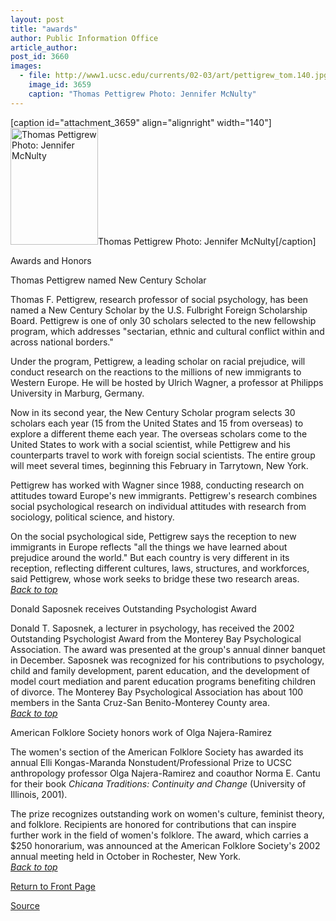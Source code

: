 ```yaml
---
layout: post
title: "awards"
author: Public Information Office
article_author: 
post_id: 3660
images:
  - file: http://www1.ucsc.edu/currents/02-03/art/pettigrew_tom.140.jpg
    image_id: 3659
    caption: "Thomas Pettigrew Photo: Jennifer McNulty"
---
```


[caption id="attachment_3659" align="alignright" width="140"]<a href="http://dev-ucsc-news.pantheonsite.io/wp-content/uploads/2003/01/pettigrew_tom.140.jpg"><img class="size-full wp-image-3659" src="http://dev-ucsc-news.pantheonsite.io/wp-content/uploads/2003/01/pettigrew_tom.140.jpg" alt="Thomas Pettigrew Photo: Jennifer McNulty" width="140" height="187" /></a>Thomas Pettigrew Photo: Jennifer McNulty[/caption]
<p class="pagehead">
  Awards and Honors
</p>
<p>
  <span class="sectionhead"><a name="pettigrew" id="pettigrew"></a>Thomas Pettigrew named New Century Scholar</span><br>
</p>
<p>
  Thomas F. Pettigrew, research professor of social psychology, has been named a New Century Scholar by the U.S. Fulbright Foreign Scholarship Board. Pettigrew is one of only 30 scholars selected to the new fellowship program, which addresses "sectarian, ethnic and cultural conflict within and across national borders."<br>
</p>
<p>
  Under the program, Pettigrew, a leading scholar on racial prejudice, will conduct research on the reactions to the millions of new immigrants to Western Europe. He will be hosted by Ulrich Wagner, a professor at Philipps University in Marburg, Germany.<br>
</p>
<p>
  Now in its second year, the New Century Scholar program selects 30 scholars each year (15 from the United States and 15 from overseas) to explore a different theme each year. The overseas scholars come to the United States to work with a social scientist, while Pettigrew and his counterparts travel to work with foreign social scientists. The entire group will meet several times, beginning this February in Tarrytown, New York.<br>
</p>
<p>
  Pettigrew has worked with Wagner since 1988, conducting research on attitudes toward Europe's new immigrants. Pettigrew's research combines social psychological research on individual attitudes with research from sociology, political science, and history.<br>
</p>
<p>
  On the social psychological side, Pettigrew says the reception to new immigrants in Europe reflects "all the things we have learned about prejudice around the world." But each country is very different in its reception, reflecting different cultures, laws, structures, and workforces, said Pettigrew, whose work seeks to bridge these two research areas.<br>
  <a href="#pettigrew"><i>Back to top</i></a>
</p>
<p class="sectionhead">
  <a name="saposnek" id="saposnek"></a>Donald Saposnek receives Outstanding Psychologist Award
</p>
<p>
  Donald T. Saposnek, a lecturer in psychology, has received the 2002 Outstanding Psychologist Award from the Monterey Bay Psychological Association. The award was presented at the group's annual dinner banquet in December. Saposnek was recognized for his contributions to psychology, child and family development, parent education, and the development of model court mediation and parent education programs benefiting children of divorce. The Monterey Bay Psychological Association has about 100 members in the Santa Cruz-San Benito-Monterey County area.<br>
  <a href="#pettigrew"><i>Back to top</i></a><a href="#kent"></a>
</p>
<p>
  <span class="sectionhead"><a name="najera" id="najera"></a>American Folklore Society honors work of Olga Najera-Ramirez</span><br>
</p>
<p>
  The women's section of the American Folklore Society has awarded its annual Elli Kongas-Maranda Nonstudent/Professional Prize to UCSC anthropology professor Olga Najera-Ramirez and coauthor Norma E. Cantu for their book <i>Chicana Traditions: Continuity and Change</i> (University of Illinois, 2001).<br>
</p>
<p>
  The prize recognizes outstanding work on women's culture, feminist theory, and folklore. Recipients are honored for contributions that can inspire further work in the field of women's folklore. The award, which carries a $250 honorarium, was announced at the American Folklore Society's 2002 annual meeting held in October in Rochester, New York.<br>
  <a href="#pettigrew"><i>Back to top</i></a>
</p>
<p>
  <a href="http://currents.ucsc.edu/">Return to Front Page</a>
</p>
<p><a href="http://www1.ucsc.edu/currents/02-03/01-27/awards.html" title="Permalink to awards">Source</a></p>
